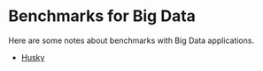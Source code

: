 # Benchmarks for Big Data

Here are some notes about benchmarks with Big Data applications.

- [Husky](docs/husky.md)
